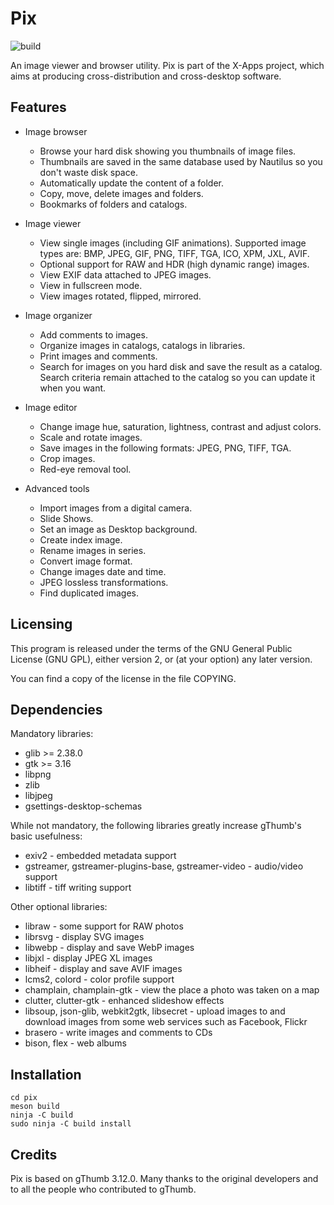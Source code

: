 # Pix
![build](https://github.com/linuxmint/pix/actions/workflows/build.yml/badge.svg)

An image viewer and browser utility.
Pix is part of the X-Apps project, which aims at producing cross-distribution and cross-desktop software.
 
## Features

 * Image browser

   + Browse your hard disk showing you thumbnails of image files.
   + Thumbnails are saved in the same database used by Nautilus so you
     don't waste disk space.
   + Automatically update the content of a folder.
   + Copy, move, delete images and folders.
   + Bookmarks of folders and catalogs.

 * Image viewer

   + View single images (including GIF animations).  Supported image
     types are: BMP, JPEG, GIF, PNG, TIFF, TGA, ICO, XPM, JXL, AVIF.
   + Optional support for RAW and HDR (high dynamic range) images.
   + View EXIF data attached to JPEG images.
   + View in fullscreen mode.
   + View images rotated, flipped, mirrored.

 * Image organizer

   + Add comments to images.
   + Organize images in catalogs, catalogs in libraries.
   + Print images and comments.
   + Search for images on you hard disk and save the result as a catalog.
     Search criteria remain attached to the catalog so you can update it
     when you want.

 * Image editor

   + Change image hue, saturation, lightness, contrast and adjust colors.
   + Scale and rotate images.
   + Save images in the following formats: JPEG, PNG, TIFF, TGA.
   + Crop images.
   + Red-eye removal tool.

 * Advanced tools

   + Import images from a digital camera.
   + Slide Shows.
   + Set an image as Desktop background.
   + Create index image.
   + Rename images in series.
   + Convert image format.
   + Change images date and time.
   + JPEG lossless transformations.
   + Find duplicated images.

## Licensing

  This program is released under the terms of the GNU General Public
  License (GNU GPL), either version 2, or (at your option) any later version.

  You can find a copy of the license in the file COPYING.

## Dependencies

  Mandatory libraries:

  * glib >= 2.38.0
  * gtk >= 3.16
  * libpng
  * zlib
  * libjpeg
  * gsettings-desktop-schemas

  While not mandatory, the following libraries greatly increase gThumb's basic usefulness:

  * exiv2 - embedded metadata support
  * gstreamer, gstreamer-plugins-base, gstreamer-video - audio/video support
  * libtiff - tiff writing support

  Other optional libraries:

  * libraw - some support for RAW photos
  * librsvg - display SVG images
  * libwebp - display and save WebP images
  * libjxl - display JPEG XL images
  * libheif - display and save AVIF images
  * lcms2, colord - color profile support
  * champlain, champlain-gtk - view the place a photo was taken on a map
  * clutter, clutter-gtk - enhanced slideshow effects
  * libsoup, json-glib, webkit2gtk, libsecret - upload images to and
    download images from some web services such as Facebook, Flickr
  * brasero - write images and comments to CDs
  * bison, flex - web albums

## Installation

    cd pix
    meson build
    ninja -C build
    sudo ninja -C build install

## Credits

  Pix is based on gThumb 3.12.0.
  Many thanks to the original developers and to all the people who contributed to gThumb.
